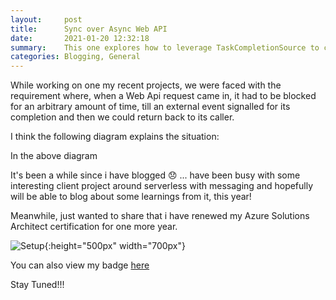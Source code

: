 ```yaml
---
layout:     post
title:      Sync over Async Web API
date:       2021-01-20 12:32:18
summary:    This one explores how to leverage TaskCompletionSource to control the completion of a Web API request.
categories: Blogging, General
---
```


While working on one my recent projects, we were faced with the requirement where, when a Web Api request came in, it had to be blocked for an arbitrary amount of time, till an external event signalled for its completion and  then we could return back to its caller. 

I think the following diagram explains the situation:


In the above diagram

It's been a while since i have blogged 😞 ... have been busy with some interesting client project around serverless with messaging and hopefully will be able to blog about some learnings from it, this year!


Meanwhile, just wanted to share that i have renewed my Azure Solutions Architect certification for one more year.


![Setup]({{site.url}}/images/renew-certification.png){:height="500px" width="700px"}


You can also view my badge [here](https://www.credly.com/badges/27646698-0547-4f64-9964-a50c740ce051/public_url)


Stay Tuned!!!

